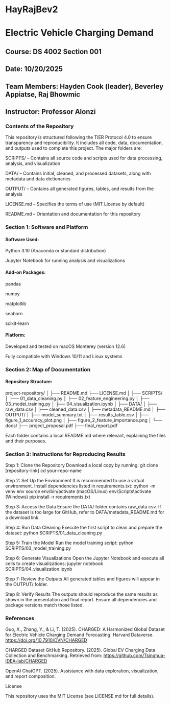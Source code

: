 # HayRajBev2
# Electric Vehicle Charging Demand

## Course: DS 4002 Section 001
## Date: 10/20/2025
## Team Members: Hayden Cook (leader), Beverley Appiatse, Raj Bhowmic
## Instructor: Professor Alonzi

### Contents of the Repository

This repository is structured following the TIER Protocol 4.0 to ensure transparency and reproducibility. It includes all code, data, documentation, and outputs used to complete this project. The major folders are:

SCRIPTS/ – Contains all source code and scripts used for data processing, analysis, and visualization

DATA/ – Contains initial, cleaned, and processed datasets, along with metadata and data dictionaries

OUTPUT/ – Contains all generated figures, tables, and results from the analysis

LICENSE.md – Specifies the terms of use (MIT License by default)

README.md – Orientation and documentation for this repository

### Section 1: Software and Platform

#### Software Used:

Python 3.10 (Anaconda or standard distribution)

Jupyter Notebook for running analysis and visualizations

#### Add-on Packages:

pandas

numpy

matplotlib

seaborn

scikit-learn

#### Platform:

Developed and tested on macOS Monterey (version 12.6)

Fully compatible with Windows 10/11 and Linux systems

### Section 2: Map of Documentation

#### Repository Structure:

project-repository/
│
├── README.md
├── LICENSE.md
│
├── SCRIPTS/
│ ├── 01_data_cleaning.py
│ ├── 02_feature_engineering.py
│ ├── 03_model_training.py
│ ├── 04_visualization.ipynb
│
├── DATA/
│ ├── raw_data.csv
│ ├── cleaned_data.csv
│ ├── metadata_README.md
│
├── OUTPUT/
│ ├── model_summary.txt
│ ├── results_table.csv
│ ├── figure_1_accuracy_plot.png
│ ├── figure_2_feature_importance.png
│
└── docs/
├── project_proposal.pdf
├── final_report.pdf

Each folder contains a local README.md where relevant, explaining the files and their purposes.

### Section 3: Instructions for Reproducing Results

Step 1: Clone the Repository
Download a local copy by running:
git clone [repository-link]
cd your-repo-name

Step 2: Set Up the Environment
It is recommended to use a virtual environment. Install dependencies listed in requirements.txt:
python -m venv env
source env/bin/activate (macOS/Linux)
env\Scripts\activate (Windows)
pip install -r requirements.txt

Step 3: Access the Data
Ensure the DATA/ folder contains raw_data.csv. If the dataset is too large for GitHub, refer to DATA/metadata_README.md for a download link.

Step 4: Run Data Cleaning
Execute the first script to clean and prepare the dataset:
python SCRIPTS/01_data_cleaning.py

Step 5: Train the Model
Run the model training script:
python SCRIPTS/03_model_training.py

Step 6: Generate Visualizations
Open the Jupyter Notebook and execute all cells to create visualizations:
jupyter notebook SCRIPTS/04_visualization.ipynb

Step 7: Review the Outputs
All generated tables and figures will appear in the OUTPUT/ folder.

Step 8: Verify Results
The outputs should reproduce the same results as shown in the presentation and final report. Ensure all dependencies and package versions match those listed.

### References

Guo, X., Zhang, Y., & Li, T. (2025). CHARGED: A Harmonized Global Dataset for Electric Vehicle Charging Demand Forecasting. Harvard Dataverse. https://doi.org/10.7910/DVN/CHARGED

CHARGED Dataset GitHub Repository. (2025). Global EV Charging Data Collection and Benchmarking. Retrieved from: https://github.com/Tsinghua-IDEA-lab/CHARGED

OpenAI ChatGPT. (2025). Assistance with data exploration, visualization, and report composition.

License

This repository uses the MIT License (see LICENSE.md for full details).
